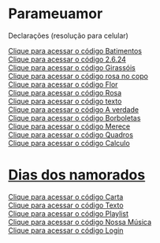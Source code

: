 # Parameuamor
 Declarações (resolução para celular)

<a href="https://nivelton.github.io/Parameuamor/Declarações/Batimentos.html" target="_blank">Clique para acessar o código Batimentos</a>
<br>
<a href="https://nivelton.github.io/Parameuamor/Declarações/2.6.24.html" target="_blank">Clique para acessar o código 2.6.24
<br>
<a href="https://nivelton.github.io/Parameuamor/Declarações/Girassóis.html" target="_blank">Clique para acessar o código Girassóis
<br>
<a href="https://nivelton.github.io/Parameuamor/Declarações/rosa no copo.html" target="_blank">Clique para acessar o código rosa no copo
<br>
<a href="https://nivelton.github.io/Parameuamor/Declarações/Flor.html" target="_blank">Clique para acessar o código Flor
<br>
<a href="https://nivelton.github.io/Parameuamor/Declarações/Rosa.html" target="_blank">Clique para acessar o código Rosa
<br>
<a href="https://nivelton.github.io/Parameuamor/Declarações/texto.html" target="_blank">Clique para acessar o código texto
<br>
<a href="https://nivelton.github.io/Parameuamor/Declarações/A verdade.html" target="_blank">Clique para acessar o código A verdade
<br>
<a href="https://nivelton.github.io/Parameuamor/Declarações/Borboletas.html" target="_blank">Clique para acessar o código Borboletas
<br>
<a href="https://nivelton.github.io/Parameuamor/Declarações/Merece.html" target="_blank">Clique para acessar o código Merece
<br>
<a href="https://nivelton.github.io/Parameuamor/Declarações/Quadros.html" target="_blank">Clique para acessar o código Quadros
<br>
<a href="https://nivelton.github.io/Parameuamor/Declarações/Calculo.html" target="_blank">Clique para acessar o código Calculo
<br>
<h1>Dias dos namorados</h1>
<a href="https://nivelton.github.io/Parameuamor/Declarações/Coração.html" target="_blank">Clique para acessar o código Carta
<br>
<a href="https://nivelton.github.io/Parameuamor/Declarações/TextoDN.html" target="_blank">Clique para acessar o código Texto
<br>
<a href="https://nivelton.github.io/Parameuamor/SiteFoto/untitled.html" target="_blank">Clique para acessar o código Playlist
<br>
<a href="https://nivelton.github.io/Parameuamor/música/Música.html" target="_blank">Clique para acessar o código Nossa Música
<br>
<a href="https://nivelton.github.io/Parameuamor/site/Index.html" target="_blank">Clique para acessar o código Login